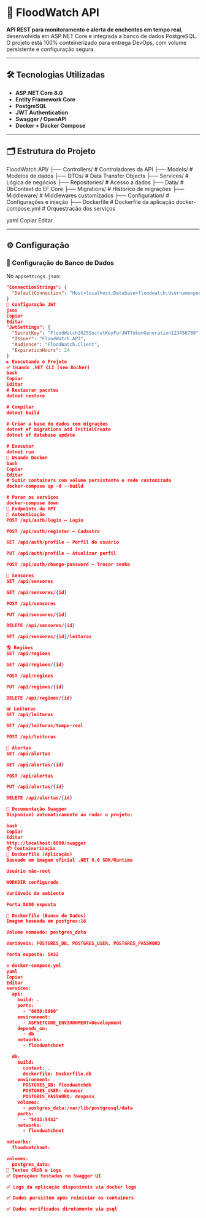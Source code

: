 # 🌊 FloodWatch API

**API REST para monitoramento e alerta de enchentes em tempo real**, desenvolvida em ASP.NET Core e integrada a banco de dados PostgreSQL. O projeto está 100% conteinerizado para entrega DevOps, com volume persistente e configuração segura.

---

## 🛠️ Tecnologias Utilizadas

- **ASP.NET Core 8.0**
- **Entity Framework Core**
- **PostgreSQL**
- **JWT Authentication**
- **Swagger / OpenAPI**
- **Docker + Docker Compose**

---

## 🗂️ Estrutura do Projeto

FloodWatch.API/
├── Controllers/ # Controladores da API
├── Models/ # Modelos de dados
├── DTOs/ # Data Transfer Objects
├── Services/ # Lógica de negócios
├── Repositories/ # Acesso a dados
├── Data/ # DbContext do EF Core
├── Migrations/ # Histórico de migrações
├── Middleware/ # Middlewares customizados
├── Configuration/ # Configurações e injeção
├── Dockerfile # Dockerfile da aplicação
docker-compose.yml # Orquestração dos serviços

yaml
Copiar
Editar

---

## ⚙️ Configuração

### 🔐 Configuração do Banco de Dados

No `appsettings.json`:
```json
"ConnectionStrings": {
  "DefaultConnection": "Host=localhost;Database=floodwatch;Username=postgres;Password=postgres123;Port=5432"
}
🔐 Configuração JWT
json
Copiar
Editar
"JwtSettings": {
  "SecretKey": "FloodWatch2025SecretKeyForJWTTokenGeneration123456789",
  "Issuer": "FloodWatch.API",
  "Audience": "FloodWatch.Client",
  "ExpirationHours": 24
}
▶️ Executando o Projeto
✅ Usando .NET CLI (sem Docker)
bash
Copiar
Editar
# Restaurar pacotes
dotnet restore

# Compilar
dotnet build

# Criar a base de dados com migrações
dotnet ef migrations add InitialCreate
dotnet ef database update

# Executar
dotnet run
🐳 Usando Docker
bash
Copiar
Editar
# Subir containers com volume persistente e rede customizada
docker-compose up -d --build

# Parar os serviços
docker-compose down
🔌 Endpoints da API
🔐 Autenticação
POST /api/auth/login — Login

POST /api/auth/register — Cadastro

GET /api/auth/profile — Perfil do usuário

PUT /api/auth/profile — Atualizar perfil

POST /api/auth/change-password — Trocar senha

📡 Sensores
GET /api/sensores

GET /api/sensores/{id}

POST /api/sensores

PUT /api/sensores/{id}

DELETE /api/sensores/{id}

GET /api/sensores/{id}/leituras

🌎 Regiões
GET /api/regioes

GET /api/regioes/{id}

POST /api/regioes

PUT /api/regioes/{id}

DELETE /api/regioes/{id}

📊 Leituras
GET /api/leituras

GET /api/leituras/tempo-real

POST /api/leituras

🚨 Alertas
GET /api/alertas

GET /api/alertas/{id}

POST /api/alertas

PUT /api/alertas/{id}

DELETE /api/alertas/{id}

📃 Documentação Swagger
Disponível automaticamente ao rodar o projeto:

bash
Copiar
Editar
http://localhost:8080/swagger
📦 Containerização
📁 Dockerfile (Aplicação)
Baseado em imagem oficial .NET 8.0 SDK/Runtime

Usuário não-root

WORKDIR configurado

Variáveis de ambiente

Porta 8080 exposta

📁 Dockerfile (Banco de Dados)
Imagem baseada em postgres:16

Volume nomeado: postgres_data

Variáveis: POSTGRES_DB, POSTGRES_USER, POSTGRES_PASSWORD

Porta exposta: 5432

⚙️ docker-compose.yml
yaml
Copiar
Editar
services:
  api:
    build: .
    ports:
      - "8080:8080"
    environment:
      - ASPNETCORE_ENVIRONMENT=Development
    depends_on:
      - db
    networks:
      - floodwatchnet

  db:
    build:
      context: .
      dockerfile: Dockerfile.db
    environment:
      POSTGRES_DB: floodwatchdb
      POSTGRES_USER: devuser
      POSTGRES_PASSWORD: devpass
    volumes:
      - postgres_data:/var/lib/postgresql/data
    ports:
      - "5432:5432"
    networks:
      - floodwatchnet

networks:
  floodwatchnet:

volumes:
  postgres_data:
🧪 Testes CRUD e Logs
✅ Operações testadas no Swagger UI

✅ Logs da aplicação disponíveis via docker logs

✅ Dados persistem após reiniciar os containers

✅ Dados verificados diretamente via psql
